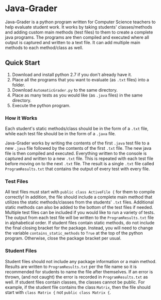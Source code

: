 # Java-Grader

Java-Grader is a python program written for Computer Science teachers to help evaluate student work. It works by taking students' classes/methods and adding custom main methods (test files) to them to create a complete java programs.  The programs are then compiled and executed where all output is captured and written to a text file.  It can add multiple main methods to each method/class as well.

## Quick Start

1. Download and install python 2.7 if you don't already have it.
2. Place all the programs that you want to evaluate (as `.txt` files) into a folder.
3. Download `AutomaticGrader.py` to the same directory.
4. Place as many tests as you would like (as `.java` files) in the same directory.
5. Execute the python program.

### How it Works

Each student's static methods/class should be in the form of a `.txt` file, while each test file should be in the form of a `.java` file.

Java-Grader works by writing the contents of the first `.java` test file to a new `.java` file followed by the contents of the first `.txt` file.  The new java file is then compiled and executed.  Everything written to the console is captured and written to a new `.txt` file.  This is repeated with each test file before moving on to the next `.txt` file.  The result is a single `.txt` file called `ProgramResults.txt` that contains the output of every test with every file.

### Test Files

All test files must start with `public class ActiveFile {` for them to compile correctly!  In addition, the file should include a complete main method that utilizes the static methods/classes from the students' `.txt` files.  Additional static methods can also be added to the bottom of the test files if needed.  Multiple test files can be included if you would like to run a variety of tests.  The output from each test file will be written to the `ProgramResults.txt` file in alphabetical order.  If student files contain static methods, do not include the final closing bracket for the package.  Instead, you will need to change the variable `contains_static_methods` to `True` at the top of the python program.  Otherwise, close the package bracket per usual.

### Student Files

Student files should not include any package information or a main method.  Results are written to `ProgramResults.txt` per the file name so it is recommended for students to name the file after themselves.  If an error is thrown, (and not caught) the error is recorded in `ProgramResults.txt` as well.  If student files contain classes, the classes cannot be public.  For example, if the student file contains the class `Matrix`, then the file should start with `class Matrix {` not `public class Matrix {`.
